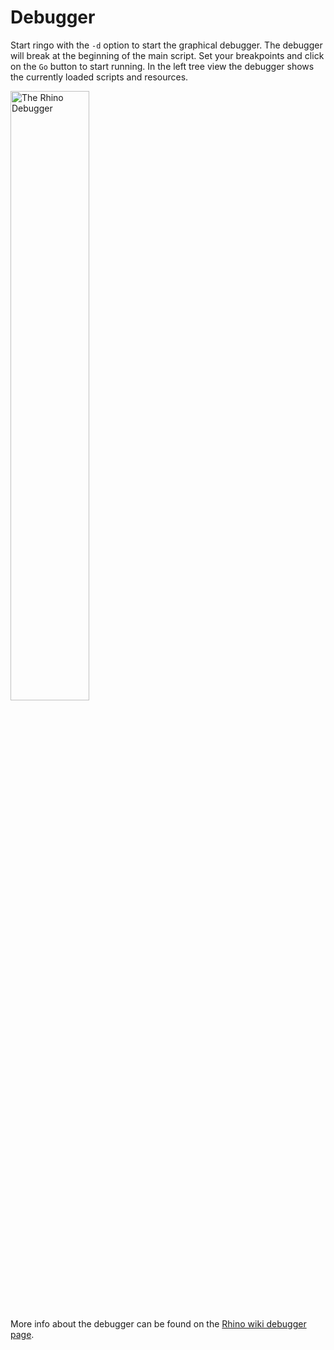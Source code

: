 # Debugger

Start ringo with the `-d` option to start the graphical debugger. The debugger will break at the beginning of the main script.
Set your breakpoints and click on the `Go` button to start running.
In the left tree view the debugger shows the currently loaded scripts and resources.

<img src="../images/debugger.png" alt="The Rhino Debugger" style="width: 50%; max-width: 809px;">

More info about the debugger can be found on the [Rhino wiki debugger page](https://developer.mozilla.org/en-US/docs/Rhino/Debugger).
